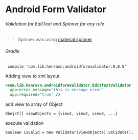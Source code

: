 # Android Form Validator

###### Validation for EditText and Spinner for any rule
>Spinner was using [material spinner](https://github.com/ganfra/MaterialSpinner)

###### Gradle
<pre><code> compile 'com.lib.henrasn:androidformvalidator:0.0.5'</code></pre>

Adding view to xml layout
```xml
<com.lib.henrasn.androidformvalidator.EditTextValidator
  app:error_message="this is message error"
  app:required="true" />
```

add view to array of Object
<pre><code>Obejct[] viewObjects = {view1, view2, view3, ...}</code></pre>

execute validation
<pre><code>boolean isvalid = new Validator(viewObjects).validate();</code></pre>
